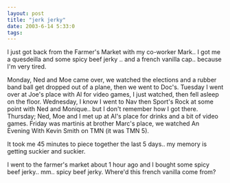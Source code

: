 ```yaml
---
layout: post
title: "jerk jerky"
date: 2003-6-14 5:33:0
tags: 
---
```


I just got back from the Farmer's Market with my co-worker Mark.. I got me a quesdeilla and some spicy beef jerky .. and a french vanilla cap.. because I'm very tired.

Monday, Ned and Moe came over, we watched the elections and a rubber band ball get dropped out of a plane, then we went to Doc's. Tuesday I went over at Joe's place with Al for video games, I just watched, then fell asleep on the floor. Wednesday, I know I went to Nav then Sport's Rock at some point with Ned and Monique.. but I don't remember how I got there. Thursday; Ned, Moe and I met up at Al's place for drinks and a bit of video games. Friday was martinis at brother Marc's place, we watched An Evening With Kevin Smith on TMN (it was TMN 5).

It took me 45 minutes to piece together the last 5 days.. my memory is getting suckier and suckier.

I went to the farmer's market about 1 hour ago and I bought some spicy beef jerky.. mm.. spicy beef jerky. Where'd this french vanilla come from?

